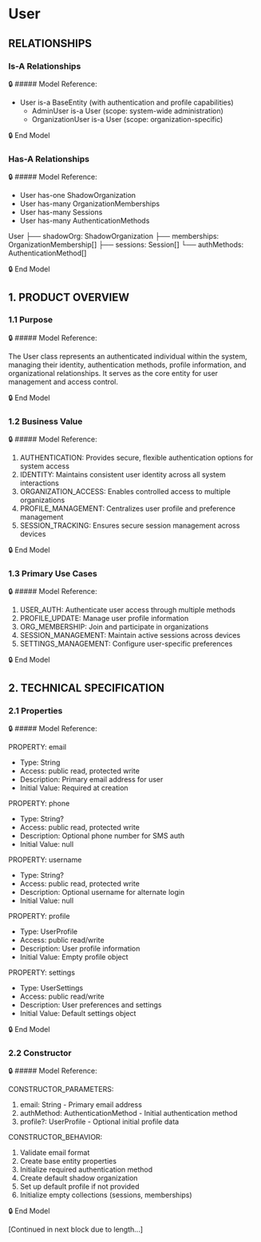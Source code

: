 # User

## RELATIONSHIPS
### Is-A Relationships

🔒 ##### Model Reference:

- User is-a BaseEntity (with authentication and profile capabilities)
  - AdminUser is-a User (scope: system-wide administration)
  - OrganizationUser is-a User (scope: organization-specific)

🔒 End Model

### Has-A Relationships

🔒 ##### Model Reference:

- User has-one ShadowOrganization
- User has-many OrganizationMemberships
- User has-many Sessions  
- User has-many AuthenticationMethods

User
├── shadowOrg: ShadowOrganization
├── memberships: OrganizationMembership[]
├── sessions: Session[]
└── authMethods: AuthenticationMethod[]

🔒 End Model

## 1. PRODUCT OVERVIEW

### 1.1 Purpose

🔒 ##### Model Reference:

The User class represents an authenticated individual within the system, managing their identity, authentication methods, profile information, and organizational relationships. It serves as the core entity for user management and access control.

🔒 End Model

### 1.2 Business Value

🔒 ##### Model Reference:

1. AUTHENTICATION: Provides secure, flexible authentication options for system access
2. IDENTITY: Maintains consistent user identity across all system interactions
3. ORGANIZATION_ACCESS: Enables controlled access to multiple organizations
4. PROFILE_MANAGEMENT: Centralizes user profile and preference management
5. SESSION_TRACKING: Ensures secure session management across devices

🔒 End Model

### 1.3 Primary Use Cases

🔒 ##### Model Reference:

1. USER_AUTH: Authenticate user access through multiple methods
2. PROFILE_UPDATE: Manage user profile information
3. ORG_MEMBERSHIP: Join and participate in organizations
4. SESSION_MANAGEMENT: Maintain active sessions across devices
5. SETTINGS_MANAGEMENT: Configure user-specific preferences

🔒 End Model

## 2. TECHNICAL SPECIFICATION

### 2.1 Properties

🔒 ##### Model Reference:

PROPERTY: email
- Type: String
- Access: public read, protected write
- Description: Primary email address for user
- Initial Value: Required at creation

PROPERTY: phone
- Type: String?
- Access: public read, protected write
- Description: Optional phone number for SMS auth
- Initial Value: null

PROPERTY: username
- Type: String?
- Access: public read, protected write
- Description: Optional username for alternate login
- Initial Value: null

PROPERTY: profile
- Type: UserProfile
- Access: public read/write
- Description: User profile information
- Initial Value: Empty profile object

PROPERTY: settings
- Type: UserSettings
- Access: public read/write
- Description: User preferences and settings
- Initial Value: Default settings object

🔒 End Model

### 2.2 Constructor

🔒 ##### Model Reference:

CONSTRUCTOR_PARAMETERS:
1. email: String - Primary email address
2. authMethod: AuthenticationMethod - Initial authentication method
3. profile?: UserProfile - Optional initial profile data

CONSTRUCTOR_BEHAVIOR:
1. Validate email format
2. Create base entity properties
3. Initialize required authentication method
4. Create default shadow organization
5. Set up default profile if not provided
6. Initialize empty collections (sessions, memberships)

🔒 End Model

[Continued in next block due to length...]
